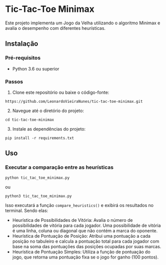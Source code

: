 # Tic-Tac-Toe Minimax

Este projeto implementa um Jogo da Velha utilizando o algoritmo Minimax e avalia o desempenho com diferentes heurísticas.

## Instalação

### Pré-requisitos

- Python 3.6 ou superior

### Passos

1. Clone este repositório ou baixe o código-fonte:
```
https://github.com/LeonardoVieiraNunes/tic-tac-toe-minimax.git
```
2. Navegue até o diretório do projeto:
```
cd tic-tac-toe-minimax
```
3. Instale as dependências do projeto:
```
pip install -r requirements.txt
```
## Uso

### Executar a comparação entre as heurísticas
```
python tic_tac_toe_minimax.py
```
ou
```
python3 tic_tac_toe_minimax.py
```
Isso executará a função `compare_heuristics()` e exibirá os resultados no terminal. Sendo elas:

- Heurística de Possibilidades de Vitória: Avalia o número de possibilidades de vitória para cada jogador. Uma possibilidade de vitória é uma linha, coluna ou diagonal que não contém a marca do oponente.
- Heurística de Pontuação de Posição: Atribui uma pontuação a cada posição no tabuleiro e calcula a pontuação total para cada jogador com base na soma das pontuações das posições ocupadas por suas marcas.
- Heurística de Pontuação Simples: Utiliza a função de pontuação do jogo, que retorna uma pontuação fixa se o jogo for ganho (100 pontos).
